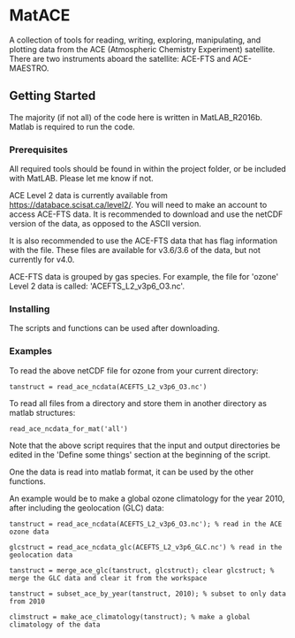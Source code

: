 # MatACE

A collection of tools for reading, writing, exploring, manipulating, and plotting data from the ACE (Atmospheric Chemistry Experiment) satellite. There are two instruments aboard the satellite: ACE-FTS and ACE-MAESTRO.

## Getting Started

The majority (if not all) of the code here is written in MatLAB_R2016b. Matlab is required to run the code.

### Prerequisites

All required tools should be found in within the project folder, or be included with MatLAB. Please let me know if not.

ACE Level 2 data is currently available from https://databace.scisat.ca/level2/. You will need to make an account to access ACE-FTS data. It is recommended to download and use the netCDF version of the data, as opposed to the ASCII version.

It is also recommended to use the ACE-FTS data that has flag information with the file. These files are available for v3.6/3.6 of the data, but not currently for v4.0.


ACE-FTS data is grouped by gas species. For example, the file for 'ozone' Level 2 data is called: 'ACEFTS_L2_v3p6_O3.nc'.

### Installing

The scripts and functions can be used after downloading.

### Examples

To read the above netCDF file for ozone from your current directory:

```
tanstruct = read_ace_ncdata(ACEFTS_L2_v3p6_O3.nc')
```

To read all files from a directory and store them in another directory as matlab structures:

```
read_ace_ncdata_for_mat('all')
```

Note that the above script requires that the input and output directories be edited in the 'Define some things' section at the beginning of the script.


One the data is read into matlab format, it can be used by the other functions.

An example would be to make a global ozone climatology for the year 2010, after including the geolocation (GLC) data:

```
tanstruct = read_ace_ncdata(ACEFTS_L2_v3p6_O3.nc'); % read in the ACE ozone data

glcstruct = read_ace_ncdata_glc(ACEFTS_L2_v3p6_GLC.nc') % read in the geolocation data

tanstruct = merge_ace_glc(tanstruct, glcstruct); clear glcstruct; % merge the GLC data and clear it from the workspace

tanstruct = subset_ace_by_year(tanstruct, 2010); % subset to only data from 2010

climstruct = make_ace_climatology(tanstruct); % make a global climatology of the data
``` 
